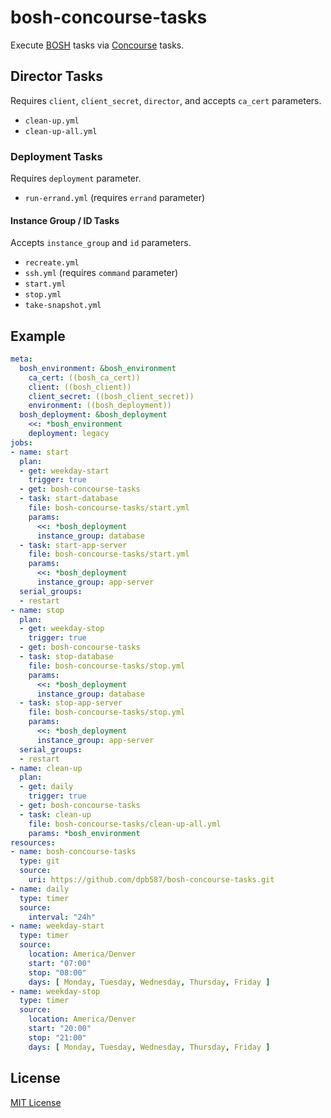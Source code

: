 # bosh-concourse-tasks

Execute [BOSH](https://bosh.io/) tasks via [Concourse](https://concourse.ci/) tasks.


## Director Tasks

Requires `client`, `client_secret`, `director`, and accepts `ca_cert` parameters.

 * `clean-up.yml`
 * `clean-up-all.yml`


### Deployment Tasks

Requires `deployment` parameter.

 * `run-errand.yml` (requires `errand` parameter)


#### Instance Group / ID Tasks

Accepts `instance_group` and `id` parameters.

 * `recreate.yml`
 * `ssh.yml` (requires `command` parameter)
 * `start.yml`
 * `stop.yml`
 * `take-snapshot.yml`


## Example

```yaml
meta:
  bosh_environment: &bosh_environment
    ca_cert: ((bosh_ca_cert))
    client: ((bosh_client))
    client_secret: ((bosh_client_secret))
    environment: ((bosh_deployment))
  bosh_deployment: &bosh_deployment
    <<: *bosh_environment
    deployment: legacy
jobs:
- name: start
  plan:
  - get: weekday-start
    trigger: true
  - get: bosh-concourse-tasks
  - task: start-database
    file: bosh-concourse-tasks/start.yml
    params:
      <<: *bosh_deployment
      instance_group: database
  - task: start-app-server
    file: bosh-concourse-tasks/start.yml
    params:
      <<: *bosh_deployment
      instance_group: app-server
  serial_groups:
  - restart
- name: stop
  plan:
  - get: weekday-stop
    trigger: true
  - get: bosh-concourse-tasks
  - task: stop-database
    file: bosh-concourse-tasks/stop.yml
    params:
      <<: *bosh_deployment
      instance_group: database
  - task: stop-app-server
    file: bosh-concourse-tasks/stop.yml
    params:
      <<: *bosh_deployment
      instance_group: app-server
  serial_groups:
  - restart
- name: clean-up
  plan:
  - get: daily
    trigger: true
  - get: bosh-concourse-tasks
  - task: clean-up
    file: bosh-concourse-tasks/clean-up-all.yml
    params: *bosh_environment
resources:
- name: bosh-concourse-tasks
  type: git
  source:
    uri: https://github.com/dpb587/bosh-concourse-tasks.git
- name: daily
  type: timer
  source:
    interval: "24h"
- name: weekday-start
  type: timer
  source:
    location: America/Denver
    start: "07:00"
    stop: "08:00"
    days: [ Monday, Tuesday, Wednesday, Thursday, Friday ]
- name: weekday-stop
  type: timer
  source:
    location: America/Denver
    start: "20:00"
    stop: "21:00"
    days: [ Monday, Tuesday, Wednesday, Thursday, Friday ]
```


## License

[MIT License](LICENSE)
